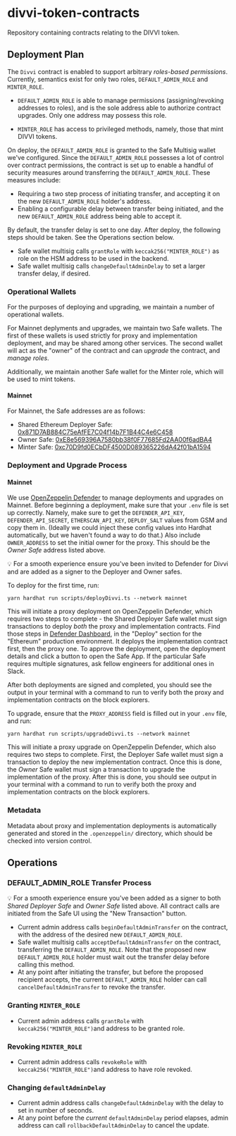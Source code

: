 # divvi-token-contracts

Repository containing contracts relating to the DIVVI token.

## Deployment Plan

The `Divvi` contract is enabled to support arbitrary _roles-based permissions_. Currently,
semantics exist for only two roles, `DEFAULT_ADMIN_ROLE` and `MINTER_ROLE`.

- `DEFAULT_ADMIN_ROLE` is able to manage permissions (assigning/revoking addresses to roles), and is the sole address able to authorize contract upgrades. Only one address may possess this role.

- `MINTER_ROLE` has access to privileged methods, namely, those that mint DIVVI tokens.

On deploy, the `DEFAULT_ADMIN_ROLE` is granted to the Safe Multisig wallet we've configured. Since the `DEFAULT_ADMIN_ROLE` possesses a lot of control over contract permissions, the contract is
set up to enable a handful of security measures around transferring the `DEFAULT_ADMIN_ROLE`. These measures include:

- Requiring a two step process of initiating transfer, and accepting it on the new `DEFAULT_ADMIN_ROLE` holder's address.
- Enabling a configurable delay between transfer being initiated, and the new `DEFAULT_ADMIN_ROLE` address being able to accept it.

By default, the transfer delay is set to one day. After deploy, the following steps should be taken. See the Operations section below.

- Safe wallet multisig calls `grantRole` with `keccak256("MINTER_ROLE")` as role on the HSM address to be used in the backend.
- Safe wallet multisig calls `changeDefaultAdminDelay` to set a larger transfer delay, if desired.

### Operational Wallets

For the purposes of deploying and upgrading, we maintain a number of operational wallets.

For Mainnet deplyments and upgrades, we maintain two Safe wallets. The first of these wallets is
used strictly for proxy and implementation deployment, and may be shared among other services. The second wallet will act as the "owner" of the contract and can _upgrade_ the contract, and _manage roles_.

Additionally, we maintain another Safe wallet for the Minter role, which will be used to mint tokens.

#### Mainnet

For Mainnet, the Safe addresses are as follows:

- Shared Ethereum Deployer Safe: [0x871D7AB884C75eAfFE7C04f14b7F1B44C4e6C458](https://app.safe.global/home?safe=eth:0x871D7AB884C75eAfFE7C04f14b7F1B44C4e6C458)
- Owner Safe: [0xE8e569396A7580bb38f0F77685Fd2AA00f6adBA4](https://app.safe.global/home?safe=eth:eth:0xE8e569396A7580bb38f0F77685Fd2AA00f6adBA4)
- Minter Safe: [0xc70D9fd0ECbDF4500D089365226dA42f01bA1594](https://app.safe.global/home?safe=eth:0xc70D9fd0ECbDF4500D089365226dA42f01bA1594)

### Deployment and Upgrade Process

#### Mainnet

We use [OpenZeppelin Defender](https://www.openzeppelin.com/defender) to manage deployments and upgrades on Mainnet. Before beginning a deployment, make sure that your `.env` file is set up correctly. Namely, make sure to get the `DEFENDER_API_KEY`, `DEFENDER_API_SECRET`, `ETHERSCAN_API_KEY`, `DEPLOY_SALT` values from GSM and copy them in. (Ideally we could inject these config values into Hardhat automatically, but we haven't found a way to do that.) Also include `OWNER_ADDRESS` to set the initial owner for the proxy. This should be the _Owner Safe_ address listed above.

💡 For a smooth experience ensure you've been invited to Defender for Divvi and are added as a signer to the Deployer and Owner safes.

To deploy for the first time, run:

```
yarn hardhat run scripts/deployDivvi.ts --network mainnet
```

This will initiate a proxy deployment on OpenZeppelin Defender, which requires two steps to complete - the Shared Deployer Safe wallet must sign transactions to deploy _both_ the proxy and implementation contracts. Find those steps in [Defender Dashboard](https://defender.openzeppelin.com/v2/), in the "Deploy" section for the "Ethereum" production environment. It deploys the implementation contract first, then the proxy one. To approve the deployment, open the deployment details and click a button to open the Safe App. If the particular Safe requires multiple signatures, ask fellow engineers for additional ones in Slack.

After both deployments are signed and completed, you should see the output in your terminal with a command to run to verify both the proxy and implementation contracts on the block explorers.

To upgrade, ensure that the `PROXY_ADDRESS` field is filled out in your `.env` file, and run:

```
yarn hardhat run scripts/upgradeDivvi.ts --network mainnet
```

This will initiate a proxy upgrade on OpenZeppelin Defender, which also requires two steps to complete. First, the Deployer Safe wallet must sign a transaction to deploy the new implementation contract.
Once this is done, the _Owner_ Safe wallet must sign a transaction to upgrade the implementation of the proxy. After this is done, you should see output in your terminal with a command to run to verify
both the proxy and implementation contracts on the block explorers.

### Metadata

Metadata about proxy and implementation deployments is automatically generated and stored in the `.openzeppelin/` directory, which should be checked into version control.

## Operations

### DEFAULT_ADMIN_ROLE Transfer Process

💡 For a smooth experience ensure you've been added as a signer to both _Shared Deployer Safe_ and _Owner Safe_ listed above. All contract calls are initiated from the Safe UI using the "New Transaction" button.

- Current admin address calls `beginDefaultAdminTransfer` on the contract, with the address of the desired new `DEFAULT_ADMIN_ROLE`.
- Safe wallet multisig calls `acceptDefaultAdminTransfer` on the contract, transferring the `DEFAULT_ADMIN_ROLE`. Note that the proposed new `DEFAULT_ADMIN_ROLE` holder must wait out the transfer delay before calling this method.
- At any point after initiating the transfer, but before the proposed recipient accepts, the current `DEFAULT_ADMIN_ROLE` holder can call `cancelDefaultAdminTransfer` to revoke the transfer.

### Granting `MINTER_ROLE`

- Current admin address calls `grantRole` with `keccak256("MINTER_ROLE")`and address to be granted role.

### Revoking `MINTER_ROLE`

- Current admin address calls `revokeRole` with `keccak256("MINTER_ROLE")`and address to have role revoked.

### Changing `defaultAdminDelay`

- Current admin address calls `changeDefaultAdminDelay` with the delay to set in number of seconds.
- At any point before the _current_ `defaultAdminDelay` period elapses, admin address can call `rollbackDefaultAdminDelay` to cancel the update.
